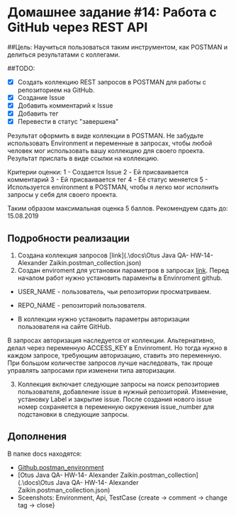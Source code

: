 ﻿# Домашнее задание #14: Работа с GitHub через REST API

##Цель: Научиться пользоваться таким инструментом, как POSTMAN и делиться результатами с коллегами.

##TODO:
- [X] Создать коллекцию REST запросов в POSTMAN для работы с репозиторием на GitHub.
- [X] Cоздание Issue
- [X] Добавить комментарий к Issue
- [X] Добавить тег
- [X] Перевести в статус "завершена"

Результат оформить в виде коллекции в POSTMAN.
Не забудьте использовать Environment и переменные в запросах, чтобы любой человек мог использовать вашу коллекцию для своего проекта.
Результат прислать в виде ссылки на коллекцию.

Критерии оценки:
1 - Создается Issue
2 - Ей присваивается комментарий
3 - Ей присваивается тег
4 - Её статус меняется
5 - Используется environment в POSTMAN, чтобы я легко мог исполнить запросы у себя для своего проекта.

Таким образом максимальная оценка 5 баллов.
Рекомендуем сдать до: 15.08.2019

## Подробности реализации

1. Создана коллекция запросов [link](.\docs\Otus Java QA- HW-14- Alexander Zaikin.postman_collection.json)
2. Создан enviroment для установки параметров в запросах  [link](.\docs\Github.postman_environment.json). Перед началом работ нужно установить параменты в Envinroment github.
 
 + USER_NAME - пользователь, чьи репозитории просматриваем.
 + REPO_NAME - репозиторий пользователя.
 
 + В коллекции нужно установить параметры авторизации пользователя на сайте GitHub.

В запросах авторизация наследуется от коллекции.
Альтернативно, делал через переменную ACCESS_KEY в Envinroment. Но тогда нужно в каждом запросе, требующим авторизацию, ставить это переменную.
При большом количестве запросов лучше наследовать, так проще управлять запросами при изменени типа авторизации.

3. Коллекция включает следующие запросы на поиск репозиториев пользователя, добавление issue в нужный репозиторий. Изменение, установку Label и закрытие issue.
После создания нового issue номер сохраняется в переменную окружения issue_number для подстановки в следующие запросы.

## Дополнения

В папке docs находятся:

+ [Github.postman_environment](.\docs\Github.postman_environment.json)
+ [Otus Java QA- HW-14- Alexander Zaikin.postman_collection](.\docs\Otus Java QA- HW-14- Alexander Zaikin.postman_collection.json)
+ Sceenshots: Environment, Api, TestCase {create -> comment -> change tag -> close}

